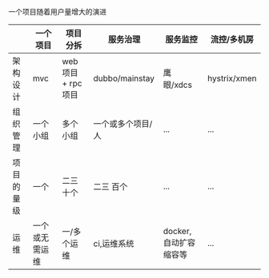 一个项目随着用户量增大的演进


||一个项目|项目分拆|服务治理|服务监控|流控/多机房|
|---|---|---|---|---|---|
|架构设计|mvc|web项目 + rpc项目|dubbo/mainstay|鹰眼/xdcs|hystrix/xmen|
|组织管理|一个小组|多个小组|一个或多个项目/人|...|...|
|项目的量级|一个|二三十个|二三 百个|...|...|
|运维|一个或无需运维|一/多个运维|ci,运维系统|docker,自动扩容缩容等|...|
